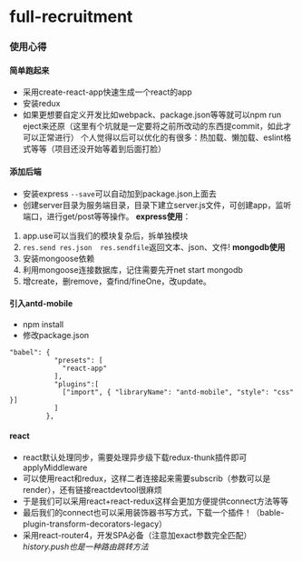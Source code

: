 # full-recruitment
### 使用心得
#### 简单跑起来
- 采用create-react-app快速生成一个react的app
- 安装redux
- 如果更想要自定义开发比如webpack、package.json等等就可以npm run eject来还原（这里有个坑就是一定要将之前所改动的东西提commit，如此才可以正常进行）
个人觉得以后可以优化的有很多：热加载、懒加载、eslint格式等等（项目还没开始等着到后面打脸）
#### 添加后端
- 安装express ```--save```可以自动加到package.json上面去
- 创建server目录为服务端目录，目录下建立server.js文件，可创建app，监听端口，进行get/post等等操作。
 **express使用**：
 1. app.use可以当我们的模块复杂后，拆单独模块
 2. ```res.send res.json  res.sendfile```返回文本、json、文件!
 **mongodb使用**
 1. 安装mongoose依赖
 2. 利用mongoose连接数据库，记住需要先开net start mongodb
 3. 增create，删remove，查find/fineOne，改update。
 #### 引入antd-mobile
- npm install
- 修改package.json
```
"babel": {
           "presets": [
             "react-app"
           ],
           "plugins":[
             ["import", { "libraryName": "antd-mobile", "style": "css" }]
           ]
         },
```
#### react
- react默认处理同步，需要处理异步级下载redux-thunk插件即可 applyMiddleware
- 可以使用react和redux，这样二者连接起来需要subscrib（参数可以是render），还有链接reactdevtool很麻烦
- 于是我们可以采用react+react-redux这样会更加方便提供connect方法等等
- 最后我们的connect也可以采用装饰器书写方式，下载一个插件！（bable-plugin-transform-decorators-legacy）
- 采用react-router4，开发SPA必备（注意加exact参数完全匹配）   *history.push也是一种路由跳转方法*